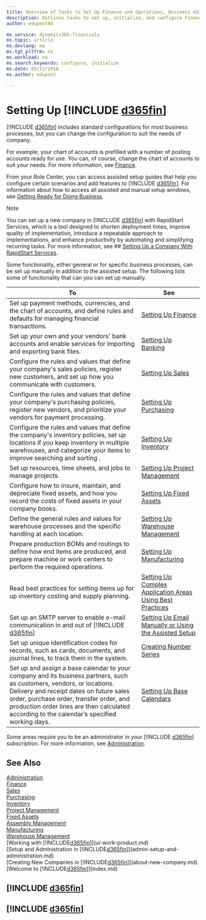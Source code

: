 ```yaml
---
title: Overview of Tasks to Set Up Finance and Operations, Business edition | Microsoft Docs
description: Outlines tasks to set up, initialize, and configure Finance and Operations, Business edition to suit your needs.
author: edupont04

ms.service: dynamics365-financials
ms.topic: article
ms.devlang: na
ms.tgt_pltfrm: na
ms.workload: na
ms.search.keywords: configure, initialize
ms.date: 03/12/2018
ms.author: edupont

---
```

# Setting Up [!INCLUDE [d365fin](includes/d365fin_md.md)]
[!INCLUDE [d365fin](includes/d365fin_md.md)] includes standard configurations for most business processes, but you can change the configuration to suit the needs of company.

For example, your chart of accounts is prefilled with a number of posting accounts ready for use. You can, of course, change the chart of accounts to suit your needs. For more information, see [Finance](finance.md).

From your Role Center, you can access assisted setup guides that help you configure certain scenarios and add features to [!INCLUDE [d365fin](includes/d365fin_md.md)]. For information about how to access all assisted and manual setup windows, see [Getting Ready for Doing Business](ui-get-ready-business.md).

> [!NOTE]
> You can set up a new company in [!INCLUDE [d365fin](includes/d365fin_md.md)] with RapidStart Services, which is a tool designed to shorten deployment times, improve quality of implementation, introduce a repeatable approach to implementations, and enhance productivity by automating and simplifying recurring tasks. For more information, see ## [Setting Up a Company With RapidStart Services](admin-set-up-a-company-with-rapidstart.md).

Some functionality, either general or for specific business processes, can be set up manually in addition to the assisted setup. The following lists some of functionality that can you can set up manually.


|                                                                                                                                                     To                                                                                                                                                      |                                                          See                                                          |
|-------------------------------------------------------------------------------------------------------------------------------------------------------------------------------------------------------------------------------------------------------------------------------------------------------------|-----------------------------------------------------------------------------------------------------------------------|
|                                                                                      Set up payment methods, currencies, and the chart of accounts, and define rules and defaults for managing financial transactions.                                                                                      |                                    [Setting Up Finance](finance-setup-finance.md)                                     |
|                                                                                                 Set up your own and your vendors' bank accounts and enable services for importing and exporting bank files.                                                                                                 |                                      [Setting Up Banking](bank-setup-banking.md)                                      |
|                                                                              Configure the rules and values that define your company's sales policies, register new customers, and set up how you communicate with customers.                                                                               |                                       [Setting Up Sales](sales-setup-sales.md)                                        |
|                                                                          Configure the rules and values that define your company's purchasing policies, register new vendors, and prioritize your vendors for payment processing.                                                                           |                                [Setting Up Purchasing](purchasing-setup-purchasing.md)                                |
|                                                  Configure the rules and values that define the company's inventory policies, set up locations if you keep inventory in multiple warehouses, and categorize your items to improve searching and sorting .                                                   |                                 [Setting Up Inventory](inventory-setup-inventory.md)                                  |
|                                                                                                                         Set up resources, time sheets, and jobs to manage projects.                                                                                                                         |                              [Setting Up Project Management](projects-setup-projects.md)                              |
|                                                                                     Configure how to insure, maintain, and depreciate fixed assets, and how you record the costs of fixed assets in your company books.                                                                                     |                                        [Setting Up Fixed Assets](fa-setup.md)                                         |
|                                                                                                   Define the general rules and values for warehouse processes and the specific handling at each location.                                                                                                   |                            [Setting Up Warehouse Management](warehouse-setup-warehouse.md)                            |
|                                                                             Prepare production BOMs and routings to define how end items are produced, and prepare machine or work centers to perform the required operations.                                                                              |                       [Setting Up Manufacturing](production-configure-production-processes.md)                        |
|                                                                                                           Read best practices for setting items up for up inventory costing and supply planning.                                                                                                            | [Setting Up Complex Application Areas Using Best Practices](set-up-complex-application-areas-using-best-practices.md) |
|                                                                                               Set up an SMTP server to enable e-mail communication in and out of [!INCLUDE [d365fin](includes/d365fin_md.md)]                                                                                               |                  [Setting Up Email Manually or Using the Assisted Setup](madeira-how-setup-email.md)                  |
|                                                                                          Set up unique identification codes for records, such as cards, documents, and journal lines, to track them in the system.                                                                                          |                                 [Creating Number Series](ui-create-number-series.md)                                  |
| Set up and assign a base calendar to your company and its business partners, such as customers, vendors, or locations. Delivery and receipt dates on future sales order, purchase order, transfer order, and production order lines are then calculated according to the calendar’s specified working days. |                          [Setting Up Base Calendars](across-how-to-assign-base-calendars.md)                          |

Some areas require you to be an administrator in your [!INCLUDE [d365fin](includes/d365fin_md.md)] subscription. For more information, see [Administration](admin-setup-and-administration.md).  

## See Also
[Administration](admin-setup-and-administration.md)  
[Finance](finance.md)  
[Sales](sales-manage-sales.md)  
[Purchasing](purchasing-manage-purchasing.md)  
[Inventory](inventory-manage-inventory.md)    
[Project Management](projects-manage-projects.md)  
[Fixed Assets](fa-manage.md)    
[Assembly Management](assembly-assemble-items.md)  
[Manufacturing](production-manage-manufacturing.md)  
[Warehouse Management](warehouse-manage-warehouse.md)  
[Working with [!INCLUDE[d365fin](includes/d365fin_md.md)]](ui-work-product.md)  
[Setup and Administration in [!INCLUDE[d365fin](includes/d365fin_md.md)]](admin-setup-and-administration.md)  
[Creating New Companies in [!INCLUDE[d365fin](includes/d365fin_md.md)]](about-new-company.md)  
[Welcome to [!INCLUDE[d365fin](includes/d365fin_md.md)]](index.md)  

## [!INCLUDE [d365fin](includes/free_trial_md.md)]  
## [!INCLUDE [d365fin](includes/training_link_md.md)]

